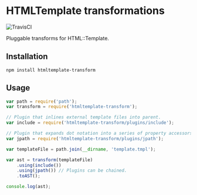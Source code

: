 # HTMLTemplate transformations

![TravisCI](https://travis-ci.org/Lapple/htmltemplate-transform.svg)

Pluggable transforms for HTML::Template.

## Installation

    npm install htmltemplate-transform

## Usage

```js
var path = require('path');
var transform = require('htmltemplate-transform');

// Plugin that inlines external template files into parent.
var include = require('htmltemplate-transform/plugins/include');

// Plugin that expands dot notation into a series of property accessors.
var jpath = require('htmltemplate-transform/plugins/jpath');

var templateFile = path.join(__dirname, 'template.tmpl');

var ast = transform(templateFile)
    .using(include())
    .using(jpath()) // Plugins can be chained.
    .toAST();

console.log(ast);
```
